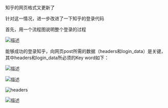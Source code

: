 知乎的网页格式又更新了

针对这一情况，进一步改进了一下知乎的登录代码

首先，用一个流程图说明整个登录的过程

![描述](https://github.com/kunkun1230/Python/tree/master/%E7%99%BB%E5%BD%95%E7%9F%A5%E4%B9%8E/Zhihu-login-update%2020180522/Screenshots/1.png)


能够成功的登录知乎，向网页post所需的数据（headers和login_data）是关键，其中headers和login_data所必须的Key word如下：

![描述](https://github.com/kunkun1230/Python/tree/master/%E7%99%BB%E5%BD%95%E7%9F%A5%E4%B9%8E/Zhihu-login-update%2020180522/Screenshots/2.png)


![描述](https://github.com/kunkun1230/Python/tree/master/%E7%99%BB%E5%BD%95%E7%9F%A5%E4%B9%8E/Zhihu-login-update%2020180522/Screenshots/3.png)




![headers](https://ss3.bdstatic.com/70cFv8Sh_Q1YnxGkpoWK1HF6hhy/it/u=1936243647,17773800&fm=27&gp=0.jpg)

![描述](https://github.com/foolish1016/MoreView/blob/master/MoreBtn/Preview/7A33E4FC-D15F-4FA2-99D4-371FA7C8DEAA.png)

